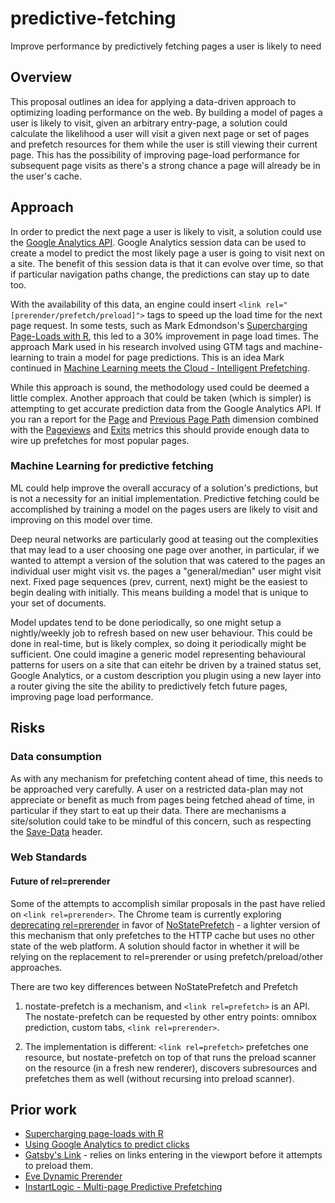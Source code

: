 # predictive-fetching
Improve performance by predictively fetching pages a user is likely to need

## Overview

This proposal outlines an idea for applying a data-driven approach to optimizing loading performance on the web. By building a model of pages a user is likely to visit, given an arbitrary entry-page, a solution could calculate the likelihood a user will visit a given next page or set of pages and prefetch resources for them while the user is still viewing their current page. This has the possibility of improving page-load performance for subsequent page visits as there's a strong chance a page will already be in the user's cache.

## Approach 

In order to predict the next page a user is likely to visit, a solution could use the [Google Analytics API](https://developers.google.com/analytics/devguides/reporting/core/v4/). Google Analytics session data can be used to create a model to predict the most likely page a user is going to visit next on a site. The benefit of this session data is that it can evolve over time, so that if particular navigation paths change, the predictions can stay up to date too. 

With the availability of this data, an engine could insert `<link rel="[prerender/prefetch/preload]">` tags to speed up the load time for the next page request. In some tests, such as Mark Edmondson's [Supercharging Page-Loads with R](http://code.markedmondson.me/predictClickOpenCPU/supercharge.html), this led to a 30% improvement in page load times. The approach Mark used in his research involved using GTM tags and machine-learning to train a model for page predictions. This is an idea Mark continued in [Machine Learning meets the Cloud - Intelligent Prefetching](https://iihnordic.com/blog/machine-learning-meets-the-cloud-intelligent-prefetching/).

While this approach is sound, the methodology used could be deemed a little complex. Another approach that could be taken (which is simpler) is attempting to get accurate prediction data from the Google Analytics API. If you ran a report for the [Page](https://developers.google.com/analytics/devguides/reporting/core/dimsmets#view=detail&group=page_tracking&jump=ga_pagepath) and [Previous Page Path](https://developers.google.com/analytics/devguides/reporting/core/dimsmets#view=detail&group=page_tracking&jump=ga_previouspagepath) dimension combined with the [Pageviews](https://developers.google.com/analytics/devguides/reporting/core/dimsmets#view=detail&group=page_tracking&jump=ga_pageviews) and [Exits](https://developers.google.com/analytics/devguides/reporting/core/dimsmets#view=detail&group=page_tracking&jump=ga_exits) metrics this should provide enough data to wire up prefetches for most popular pages.

### Machine Learning for predictive fetching

ML could help improve the overall accuracy of a solution's predictions, but is not a necessity for an initial implementation. Predictive fetching could be accomplished by training a model on the pages users are likely to visit and improving on this model over time. 

Deep neural networks are particularly good at teasing out the complexities that may lead to a user choosing one page over another, in particular, if we wanted to attempt a version of the solution that was catered to the pages an individual user might visit vs. the pages a "general/median" user might visit next. Fixed page sequences (prev, current, next) might be the easiest to begin dealing with initially. This means building a model that is unique to your set of documents. 

Model updates tend to be done periodically, so one might setup a nightly/weekly job to refresh based on new user behaviour. This could be done in real-time, but is likely complex, so doing it periodically might be sufficient. One could imagine a generic model representing behavioural patterns for users on a site that can eitehr be driven by a trained status set, Google Analytics, or a custom description you plugin using a new layer into a router giving the site the ability to predictively fetch future pages, improving page load performance.

## Risks

### Data consumption

As with any mechanism for prefetching content ahead of time, this needs to be approached very carefully. A user on a restricted data-plan may not appreciate or benefit as much from pages being fetched ahead of time, in particular if they start to eat up their data. There are mechanisms a site/solution could take to be mindful of this concern, such as respecting the [Save-Data](https://developers.google.com/web/updates/2016/02/save-data) header. 

### Web Standards

#### Future of rel=prerender
Some of the attempts to accomplish similar proposals in the past have relied on `<link rel=prerender>`. The Chrome team is currently exploring [deprecating rel=prerender](https://groups.google.com/a/chromium.org/forum/#!topic/blink-dev/0nSxuuv9bBw) in favor of [NoStatePrefetch](https://docs.google.com/document/d/16VCYGGWau483IMSxODpg5faZny1FJ6vNK2v-BuM5EhU/edit#) - a lighter version of this mechanism that only prefetches to the HTTP cache but uses no other state of the web platform. A solution should factor in whether it will be relying on the replacement to rel=prerender or using prefetch/preload/other approaches.

There are two key differences between NoStatePrefetch and Prefetch

1. nostate-prefetch is a mechanism, and `<link rel=prefetch>` is an API. The nostate-prefetch can be requested by other entry points: omnibox prediction, custom tabs, `<link rel=prerender>`.

2. The implementation is different: `<link rel=prefetch>` prefetches one resource, but nostate-prefetch on top of that runs the preload scanner on the resource (in a fresh new renderer), discovers subresources and prefetches them as well (without recursing into preload scanner).


## Prior work

* [Supercharging page-loads with R](http://code.markedmondson.me/predictClickOpenCPU/supercharge.html)
* [Using Google Analytics to predict clicks](https://www.noisetosignal.io/2016/11/using-google-analytics-to-predict-clicks-and-speed-up-your-website/)
* [Gatsby's Link](https://github.com/gatsbyjs/gatsby/tree/master/packages/gatsby-link) - relies on links entering in the viewport before it attempts to preload them.
* [Eve Dynamic Prerender](https://wordpress.org/plugins/eve-dynamic-prerender/)
* [InstartLogic - Multi-page Predictive Prefetching](https://www.instartlogic.com/blog/predicting-future-multi-page-predictive-prefetching)




